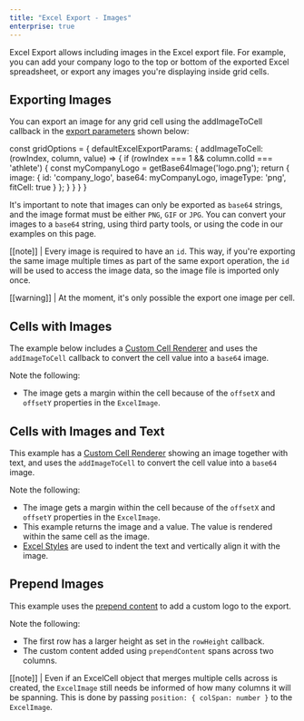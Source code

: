 ```yaml
---
title: "Excel Export - Images"
enterprise: true
---
```


Excel Export allows including images in the Excel export file. For example, you can add your company logo to the top or bottom of the exported Excel spreadsheet, or export any images you're displaying inside grid cells.


## Exporting Images

You can export an image for any grid cell using the addImageToCell callback in the [export parameters](../excel-export-api/#excelexportparams) shown below:

<interface-documentation interfaceName='ExcelExportParams' names='["addImageToCell"]' config='{"description":""}' ></interface-documentation>

<snippet>
const gridOptions = {
    defaultExcelExportParams: {
        addImageToCell: (rowIndex, column, value) => {
            if (rowIndex === 1 && column.colId === 'athlete') {
                const myCompanyLogo = getBase64Image('logo.png');
                return {
                    image: {
                        id: 'company_logo',
                        base64: myCompanyLogo,
                        imageType: 'png',
                        fitCell: true
                    }
                };
            }
        }
    }
}
</snippet>

It's important to note that images can only be exported as `base64` strings, and the image format must be either `PNG`, `GIF` or `JPG`. You can convert your images to a `base64` string, using third party tools, or using the code in our examples on this page.

[[note]]
| Every image is required to have an `id`. This way, if you're exporting the same image multiple times as part of the same export operation, the `id` will be used to access the image data, so the image file is imported only once.

[[warning]]
| At the moment, it's only possible the export one image per cell.

## Cells with Images

The example below includes a [Custom Cell Renderer](../component-cell-renderer/) and uses the `addImageToCell` callback to convert the cell value into a `base64` image.

Note the following:
- The image gets a margin within the cell because of the `offsetX` and `offsetY` properties in the `ExcelImage`.

<grid-example title='Excel Export - Cells with Images' name='excel-export-cells-with-images' type='generated' options='{ "enterprise": true, "modules": ["clientside", "excel", "menu"] }'></grid-example>

## Cells with Images and Text

This example has a [Custom Cell Renderer](../component-cell-renderer/) showing an image together with text, and uses the `addImageToCell` to convert the cell value into a `base64` image.

Note the following:
- The image gets a margin within the cell because of the `offsetX` and `offsetY` properties in the `ExcelImage`.
- This example returns the image and a value. The value is rendered within the same cell as the image.
- [Excel Styles](../excel-export-styles/) are used to indent the text and vertically align it with the image.

<grid-example title='Excel Export - Cells with Images and Text' name='excel-export-cells-with-images-text' type='generated' options='{ "enterprise": true, "modules": ["clientside", "excel", "menu"] }'></grid-example>

## Prepend Images

This example uses the [prepend content](../excel-export-extra-content/#example-excel-export-prepend-append) to add a custom logo to the export.

Note the following: 
- The first row has a larger height as set in the `rowHeight` callback.
- The custom content added using `prependContent` spans across two columns.

[[note]]
| Even if an ExcelCell object that merges multiple cells across is created, the `ExcelImage` still needs be informed of how many columns it will be spanning. This is done by passing `position: { colSpan: number }` to the `ExcelImage`.

<grid-example title='Excel Export - Prepend Images' name='excel-export-prepend-images' type='generated' options='{ "enterprise": true, "modules": ["clientside", "csv", "excel", "menu"] }'></grid-example>
